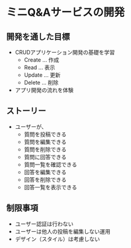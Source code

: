 # ミニQ&Aサービスの開発

## 開発を通した目標
- CRUDアプリケーション開発の基礎を学習
  - Create ... 作成
  - Read ... 表示
  - Update ... 更新
  - Delete ... 削除
- アプリ開発の流れを体験

## ストーリー
- ユーザーが、
  - 質問を投稿できる
  - 質問を編集できる
  - 質問を削除できる
  - 質問に回答できる
  - 質問一覧を確認できる
  - 回答を編集できる
  - 回答を削除できる
  - 回答一覧を表示できる

## 制限事項
- ユーザー認証は行わない
- ユーザーは他人の投稿を編集しない運用
- デザイン（スタイル）は考慮しない
